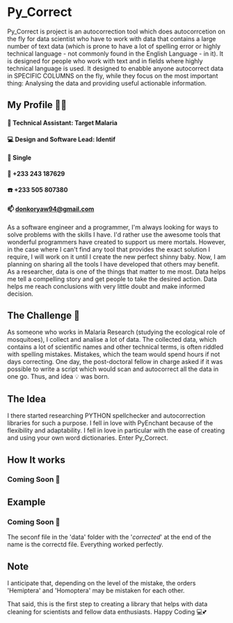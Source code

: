 # Py_Correct

Py_Correct is project is an autocorrection tool which does autocorrcetion on the fly for data scientist who have to work with data that contains a large number of text data (which is prone to have a lot of spelling error or highly technical language - not commonly found in the English Language - in it). It is designed for people who work with text and in fields where highly technical language is used. It designed to enabble anyone autocorrect data in SPECIFIC COLUMNS on the fly, while they focus on the most important thing: Analysing the data and providing useful actionable information.

## My Profile 👨‍💻
#### 🔬 Technical Assistant: Target Malaria
#### 💻 Design and Software Lead: Identif
#### 💏 Single
#### 📱 +233 243 187629
#### ☎️ +233 505 807380
#### 📫 donkoryaw94@gmail.com

As a software engineer and a programmer, I'm always looking for ways to solve problems with the skills I have. I'd rather use the awesome tools that wonderful programmers have created to support us mere mortals. However, in the case where I can't find any tool that provides the exact solution I require, I will work on it until I create the new perfect shinny baby. Now, I am planning on sharing all the tools I have developed that others may benefit. As a researcher, data is one of the things that matter to me most. Data helps me tell a compelling story and get people to take the desired action. Data helps me reach conclusions with very little doubt and make informed decision.

## The Challenge 💭
As someone who works in Malaria Research (studying the ecological role of mosquitoes), I collect and analise a lot of data. The collected data, which contains a lot of scientific names and other technical terms, is often riddled with spelling mistakes. Mistakes, which the team would spend hours if not days correcting. One day, the post-doctoral fellow in charge asked if it was possible to write a script which would scan and autocorrect all the data in one go. Thus, and idea 💡 was born.

## The Idea
I there started researching PYTHON spellchecker and autocorrection libraries for such a purpose. I fell in love with PyEnchant because of the flexibility and adaptability. I fell in love in particular with the ease of creating and using your own word dictionaries. Enter Py_Correct. 

## How It works
### Coming Soon 🚧

## Example 
### Coming Soon 🚧


The seconf file in the 'data' folder with the '_corrected_' at the end of the name is the correctd file. Everything worked perfectly.

## Note
I anticipate that, depending on the level of the mistake, the orders 'Hemiptera' and 'Homoptera' may be mistaken for each other. 

That said, this is the first step to creating a library that helps with data cleaning for scientists and fellow data enthusiasts. Happy Coding 💻💕

